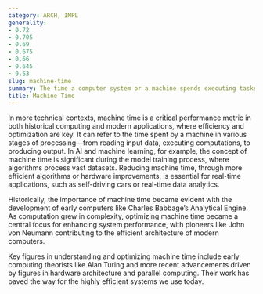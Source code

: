 ```yaml
---
category: ARCH, IMPL
generality:
- 0.72
- 0.705
- 0.69
- 0.675
- 0.66
- 0.645
- 0.63
slug: machine-time
summary: The time a computer system or a machine spends executing tasks, often used in contrast with human interaction or waiting times. It encompasses the processing time required by the hardware to complete computations or operations.
title: Machine Time
---
```


In more technical contexts, machine time is a critical performance metric in both historical computing and modern applications, where efficiency and optimization are key. It can refer to the time spent by a machine in various stages of processing—from reading input data, executing computations, to producing output. In AI and machine learning, for example, the concept of machine time is significant during the model training process, where algorithms process vast datasets. Reducing machine time, through more efficient algorithms or hardware improvements, is essential for real-time applications, such as self-driving cars or real-time data analytics.

Historically, the importance of machine time became evident with the development of early computers like Charles Babbage’s Analytical Engine. As computation grew in complexity, optimizing machine time became a central focus for enhancing system performance, with pioneers like John von Neumann contributing to the efficient architecture of modern computers.

Key figures in understanding and optimizing machine time include early computing theorists like Alan Turing and more recent advancements driven by figures in hardware architecture and parallel computing. Their work has paved the way for the highly efficient systems we use today.